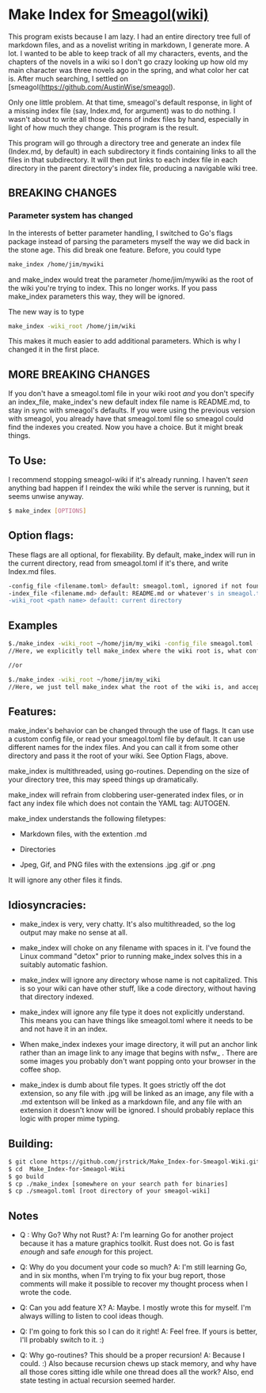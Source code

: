 # Make Index for [Smeagol(wiki)](https://github.com/AustinWise/smeagol)
This program exists because I am lazy. I had an entire directory tree full of markdown files, and as a novelist writing in markdown, I generate more. A lot. I wanted to be able to keep track of all my characters, events, and the chapters of the novels in a wiki so I don't go crazy looking up how old my main character was three novels ago in the spring, and what color her cat is. After much searching, I settled on [smeagol(https://github.com/AustinWise/smeagol).

Only one little problem. At that time, smeagol's default response, in light of a missing index file (say, Index.md, for argument) was to do nothing. I wasn't about to write all those dozens of index files by hand, especially in light of how much they change. This program is the result.

This program will go through a directory tree and generate an index file (Index.md, by default) in each subdirectory it finds containing links to all the files in that subdirectory. It will then put links to each index file in each directory in the parent directory's index file, producing a navigable wiki tree.

## BREAKING CHANGES
### Parameter system has changed

In the interests of better parameter handling, I switched to Go's flags package instead of parsing the parameters myself the way we did back in the stone age. This did break one feature. Before, you could type 
```bash
make_index /home/jim/mywiki
```
and make_index would treat the parameter /home/jim/mywiki as the root of the wiki you're trying to index. This no longer works. If you pass make_index parameters this way, they will be ignored.

The new way is to type
```bash
make_index -wiki_root /home/jim/wiki
```
This makes it much easier to add additional parameters. Which is why I changed it in the first place.

## MORE BREAKING CHANGES
If you don't have a smeagol.toml file in your wiki root *and* you don't specify an index_file, make_index's new default index file name is README.md, to stay in sync with smeagol's defaults. If you were using the previous version with smeagol, you already have that smeagol.toml file so smeagol could find the indexes you created. Now you have a choice. But it might break things.

## To Use:

I recommend stopping smeagol-wiki if it's already running. I haven't *seen* anything bad happen if I reindex the wiki while the server is running, but it seems unwise anyway.

```bash
$ make_index [OPTIONS]
```
## Option flags:
These flags are all optional, for flexability. By default, make_index will run in the current directory, read from smeagol.toml if it's there, and write Index.md files.

```bash
-config_file <filename.toml> default: smeagol.toml, ignored if not found.
-index_file <filename.md> default: README.md or whatever's in smeagol.toml
-wiki_root <path name> default: current directory
```
## Examples

```bash
$./make_index -wiki_root ~/home/jim/my_wiki -config_file smeagol.toml -index_file Index.md
//Here, we explicitly tell make_index where the wiki root is, what config file to load when it gets there, and //what file name to use when generating the index files.

//or

$./make_index -wiki_root ~/home/jim/my_wiki
//Here, we just tell make_index what the root of the wiki is, and accept smeagol.toml as our config file. If it's there, it will set the index file name to the same thing smeagol is using. Otherwise it will revert to my default, which is Index.md. Yes, I'm entirely aware this is different from smeagol's 
```


## Features:

make_index's behavior can be changed through the use of flags. It can use a custom config file, or read your smeagol.toml file by default. It can use different names for the index files. And you can call it from some other directory and pass it the root of your wiki. See Option Flags, above.

make_index is multithreaded, using go-routines. Depending on the size of your directory tree, this may speed things up dramatically.

make_index will refrain from clobbering user-generated index files, or in fact any index file which does not contain the YAML tag: AUTOGEN.

make_index understands the following filetypes:

- Markdown files, with the extention .md

- Directories

- Jpeg, Gif, and PNG files with the extensions .jpg .gif or .png

It will ignore any other files it finds.

## Idiosyncracies:

- make_index is very, very chatty. It's also multithreaded, so the log output may make no sense at all.

- make_index will choke on any filename with spaces in it. I've found the Linux command "detox" prior to running make_index solves this in a suitably automatic fashion.

- make_index will ignore any directory whose name is not capitalized. This is so your wiki can have other stuff, like a code directory, without having that directory indexed.

- make_index will ignore any file type it does not explicitly understand. This means you can have things like smeagol.toml where it needs to be and not have it in an index.

- When make_index indexes your image directory, it will put an anchor link rather than an image link to any image that begins with nsfw_ . There are some images you probably don't want popping onto your browser in the coffee shop.

- make_index is dumb about file types. It goes strictly off the dot extension, so any file with .jpg will be linked as an image, any file with a .md extentson will be linked as a markdown file, and any file with an extension it doesn't know will be ignored. I should probably replace this logic with proper mime typing.

## Building:

```bash
$ git clone https://github.com/jrstrick/Make_Index-for-Smeagol-Wiki.git
$ cd  Make_Index-for-Smeagol-Wiki
$ go build
$ cp ./make_index [somewhere on your search path for binaries]
$ cp ./smeagol.toml [root directory of your smeagol-wiki]
```

## Notes

- Q : Why Go? Why not Rust? A: I'm learning Go for another project because it has a mature graphics toolkit. Rust does not. Go is fast *enough* and safe *enough* for this project.

- Q: Why do you document your code so much? A: I'm still learning Go, and in six months, when I'm trying to fix your bug report, those comments will make it possible to recover my thought process when I wrote the code.

- Q: Can you add feature X? A: Maybe. I mostly wrote this for myself. I'm always willing to listen to cool ideas though.

- Q: I'm going to fork this so I can do it right! A: Feel free. If yours is better, I'll probably switch to it. :)

- Q: Why go-routines? This should be a proper recursion! A: Because I could. :) Also because recursion chews up stack memory, and why have all those cores sitting idle while one thread does all the work? Also, end state testing in actual recursion seemed harder.
